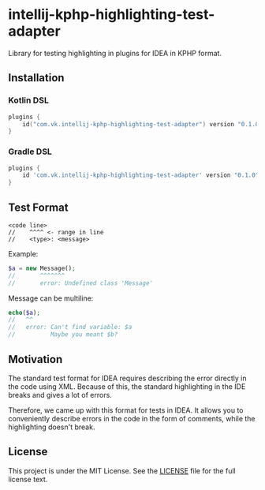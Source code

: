 # intellij-kphp-highlighting-test-adapter

Library for testing highlighting in plugins for IDEA in KPHP format.

## Installation

### Kotlin DSL

```kotlin
plugins {
    id("com.vk.intellij-kphp-highlighting-test-adapter") version "0.1.0"
}
```

### Gradle DSL

```groovy
plugins {
    id 'com.vk.intellij-kphp-highlighting-test-adapter' version "0.1.0"
}
```

## Test Format

```text
<code line>
//    ^^^^ <- range in line
//    <type>: <message>
```

Example:

```php
$a = new Message();
//       ^^^^^^^
//       error: Undefined class 'Message'
```

Message can be multiline:

```php
echo($a);
//   ^^
//   error: Can't find variable: $a
//          Maybe you meant $b?
```

## Motivation

The standard test format for IDEA requires describing the error directly in the code using XML.
Because of this, the standard highlighting in the IDE breaks and gives a lot of errors.

Therefore, we came up with this format for tests in IDEA.
It allows you to conveniently describe errors in the code in the form of comments,
while the highlighting doesn't break.

## License

This project is under the MIT License. See the 
[LICENSE](./LICENSE)
file for the full license text.
